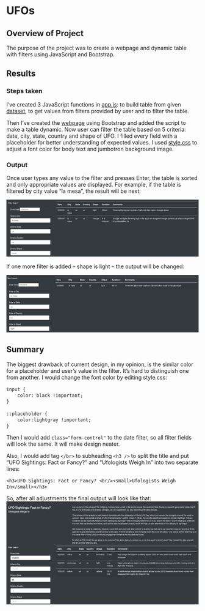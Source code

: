 # UFOs
## Overview of Project
The purpose of the project was to create a webpage and dynamic table with filters using JavaScript and Bootstrap.

## Results
### Steps taken
I’ve created 3 JavaScript functions in [app.js](https://github.com/angkohtenko/UFOs/blob/main/static/js/app.js): to build table from given [dataset](https://github.com/angkohtenko/UFOs/blob/main/static/js/data.js), to get values from filters provided by user and to filter the table.

Then I’ve created the [webpage](https://github.com/angkohtenko/UFOs/blob/main/index.html) using Bootstrap and added the script to make a table dynamic.
Now user can filter the table based on 5 criteria: date, city, state, country and shape of UFO. I filled every field with a placeholder for better understanding of expected values.
I used [style.css](https://github.com/angkohtenko/UFOs/blob/main/static/css/style.css) to adjust a font color for body text and jumbotron background image.

### Output
Once user types any value to the filter and presses Enter, the table is sorted and only appropriate values are displayed. 
For example, if the table is filtered by city value “la mesa”, the result will be next:

![](https://github.com/angkohtenko/UFOs/blob/main/static/images/filtered_table_city.png)

If one more filter is added – shape is light – the output will be changed:

![](https://github.com/angkohtenko/UFOs/blob/main/static/images/filtered_table_city_shape.png)
 
## Summary
The biggest drawback of current design, in my opinion, is the similar color for a placeholder and user’s value in the filter. It’s hard to distinguish one from another. I would change the font color by editing style.css:

```
input {
    color: black !important;
}

::placeholder {
    color:lightgray !important;
}
```

Then I would add ``` class="form-control" ``` to the date filter, so all filter fields will look the same. It will make design neater.

Also, I would add tag ```</br>``` to subheading  ```<h3 />``` to split the title and put “UFO Sightings: Fact or Fancy?” and “Ufologists Weigh In” into two separate lines:
```
<h3>UFO Sightings: Fact or Fancy? <br/><small>Ufologists Weigh In</small></h3>
```

So, after all adjustments the final output will look like that:
![image](https://github.com/angkohtenko/UFOs/blob/main/static/images/adjusted_design.png)

